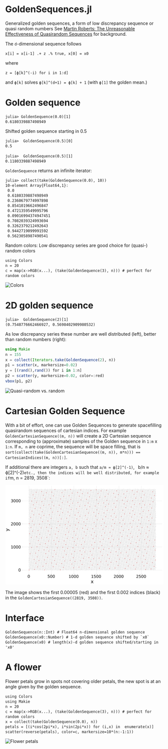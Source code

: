 # GoldenSequences.jl
Generalized golden sequences, a form of low discrepancy sequence or quasi random numbers
See [Martin Roberts: The Unreasonable Effectiveness
of Quasirandom Sequences](http://extremelearning.com.au/unreasonable-effectiveness-of-quasirandom-sequences/) for background.

The `d`-dimensional sequence follows
```
x[i] = x[i-1] .+ z .% true, x[0] = x0
```
where
```
z = [ϕ[k]^(-i) for i in 1:d]
```
and `ϕ[k]` solves `ϕ[k]^(d+1) = ϕ[k] + 1` (with `ϕ[1]` the golden mean.)

Golden sequence
===============
```
julia> GoldenSequence(0.0)[1]
0.6180339887498949
```

Shifted golden sequence starting in 0.5
```
julia>  GoldenSequence(0.5)[0]
0.5

julia>  GoldenSequence(0.5)[1]
0.1180339887498949
```

`GoldenSequence` returns an infinite iterator:
```
julia> collect(take(GoldenSequence(0.0), 10))
10-element Array{Float64,1}:
 0.0                
 0.6180339887498949
 0.2360679774997898
 0.8541019662496847
 0.4721359549995796
 0.09016994374947451
 0.7082039324993694
 0.3262379212492643
 0.9442719099991592
 0.5623058987490541
```

Random colors: Low discrepancy series are good choice for (quasi-) random colors
```
using Colors
n = 20
c = map(x->RGB(x...), (take(GoldenSequence(3), n))) # perfect for random colors
```
![Colors](https://raw.githubusercontent.com/mschauer/GoldenSequences.jl/master/randomcolors.png)

2D golden sequence
==================

```
julia>  GoldenSequence(2)[1]
(0.7548776662466927, 0.5698402909980532)
```

As low discrepancy series these number are well distributed (left), better than random numbers (right):

```julia
using Makie
n = 155
x = collect(Iterators.take(GoldenSequence(2), n))
p1 = scatter(x, markersize=0.02)
y = [(rand(),rand()) for i in 1:n]
p2 = scatter(y, markersize=0.02, color=:red)
vbox(p1, p2)
```

![Quasi-random vs. random](https://raw.githubusercontent.com/mschauer/GoldenSequences.jl/master/quasivsrandom.png)

Cartesian Golden Sequence
=========================

With a bit of effort, one can use Golden Sequences to generate spacefilling quasirandom sequences of cartesian indices.
For example `GoldenCartesianSequence((m, n))` will create a 2D Cartesian sequence corresponding to (approximate) samples of the Golden sequence in `1:m` x `1:n`. If `m, n` are coprime, the sequence will be space filling, that is `sort(collect(take(GoldenCartesianSequence((m, n)), m*n))) == CartesianIndices((m, n))[:]`.

If additional there are integers `a, b` such that `a/m ≈ ϕ[2]^(-1)`, ` `b/n ≈ ϕ[2]^(-2)` etc., then the indices will be well distributed, for example if `m, n = 2819, 3508`:

![Quasi-random cartesian indices](https://raw.githubusercontent.com/mschauer/GoldenSequences.jl/master/cartesian2.png)

The image shows the first 0.00005 (red) and the first 0.002 indices (black) in the `GoldenCartesianSequence((2819, 3508))`.


Interface
=========

```
GoldenSequence(n::Int) # Float64 n-dimensional golden sequence
GoldenSequence(x0::Number) # 1-d golden sequence shifted by `x0`
GoldenSequence(x0) # length(x)-d golden sequence shifted/starting in 'x0'
```


A flower
========
Flower petals grow in spots not covering older petals, the new spot is at an angle given by the golden sequence.

```
using Colors
using Makie
n = 20
c = map(x->RGB(x...), (take(GoldenSequence(3), n))) # perfect for random colors
x = collect(take(GoldenSequence(0.0), n))
petals = [(i*cos(2pi*x), i*sin(2pi*x)) for (i,x) in  enumerate(x)]
scatter(reverse(petals), color=c, markersize=10*(n:-1:1))
```

![Flower petals](https://raw.githubusercontent.com/mschauer/GoldenSequences.jl/master/flower.png)

